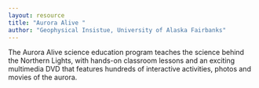 ```yaml
---
layout: resource
title: "Aurora Alive "
author: "Geophysical Insistue, University of Alaska Fairbanks"
---
```


The Aurora Alive science education program teaches the science behind the Northern Lights, with hands-on classroom lessons and an exciting multimedia DVD that features hundreds of interactive activities, photos and movies of the aurora.
